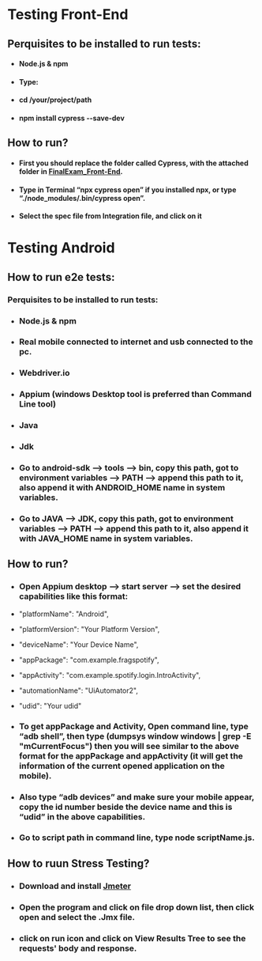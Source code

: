 # Testing Front-End

## Perquisites to be installed to run tests:

- #### Node.js & npm
- #### Type:
- #### cd /your/project/path
- #### npm install cypress --save-dev

## How to run?

- #### First you should replace the folder called **Cypress**, with the attached folder in [FinalExam_Front-End](https://github.com/MohmedMonsef/Test/tree/master/FinalExam_Front-End).
- #### Type in Terminal “npx cypress open” if you installed npx, or type “./node_modules/.bin/cypress open”.
- #### Select the spec file from **Integration** file, and click on it

# Testing Android

## How to run e2e tests:

### Perquisites to be installed to run tests:

- ### Node.js & npm
- ### Real mobile connected to internet and usb connected to the pc.
- ### Webdriver.io
- ### Appium (windows Desktop tool is preferred than Command Line tool)
- ### Java
- ### Jdk
- ### Go to android-sdk --> tools --> bin, copy this path, got to environment variables --> PATH --> append this path to it, also append it with ANDROID_HOME name in system variables.
- ### Go to JAVA --> JDK, copy this path, got to environment variables --> PATH --> append this path to it, also append it with JAVA_HOME name in system variables.

## How to run?

- ### Open Appium desktop --> start server --> set the desired capabilities like this format:
- "platformName": "Android",
- "platformVersion": "Your Platform Version",
- "deviceName": "Your Device Name",
- "appPackage": "com.example.fragspotify",
- "appActivity": "com.example.spotify.login.IntroActivity",
- "automationName": "UiAutomator2",
- "udid": "Your udid"

- ### To get appPackage and Activity, Open command line, type “adb shell”, then type (dumpsys window windows | grep -E "mCurrentFocus") then you will see similar to the above format for the appPackage and appActivity (it will get the information of the current opened application on the mobile).

- ### Also type “adb devices” and make sure your mobile appear, copy the id number beside the device name and this is “udid” in the above capabilities.

- ### Go to script path in command line, type node **scriptName.js**.

## How to ruun Stress Testing?

- ### Download and install [Jmeter](https://jmeter.apache.org/download_jmeter.cgi)
- ### Open the program and click on file drop down list, then click **open** and select the **.Jmx** file.
- ### click on run icon and click on **View Results Tree** to see the requests' body and response.
